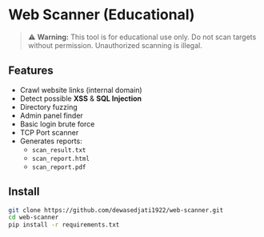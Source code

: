 # Web Scanner (Educational)

> ⚠️ **Warning:** This tool is for educational use only. Do not scan targets without permission. Unauthorized scanning is illegal.

## Features
- Crawl website links (internal domain)
- Detect possible **XSS** & **SQL Injection**
- Directory fuzzing
- Admin panel finder
- Basic login brute force
- TCP Port scanner
- Generates reports:
  - `scan_result.txt`
  - `scan_report.html`
  - `scan_report.pdf`

## Install
```bash
git clone https://github.com/dewasedjati1922/web-scanner.git
cd web-scanner
pip install -r requirements.txt
